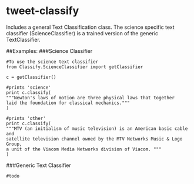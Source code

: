 tweet-classify
==============
Includes a general Text Classification class.
The science specific text classifier (ScienceClassifier) is a trained version of the generic TextClassifier.

##Examples:
###Science Classifier
```
#To use the science text classifier
from Classify.ScienceClassifier import getClassifier

c = getClassifier()

#prints 'science'
print c.classify(
"""Newton's laws of motion are three physical laws that together
laid the foundation for classical mechanics."""
)

#prints 'other'
print c.classify(
"""MTV (an initialism of music television) is an American basic cable and 
satellite television channel owned by the MTV Networks Music & Logo Group, 
a unit of the Viacom Media Networks division of Viacom. """
)
```
###Generic Text Classifier
```
#todo
```
